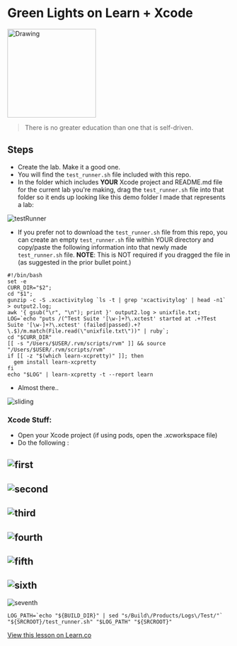 # Green Lights on Learn + Xcode

<img src="http://i.imgur.com/asu8fcm.jpg?1" alt="Drawing" style="width: 200px;"/>  


> There is no greater education than one that is self-driven.

## Steps

* Create the lab. Make it a good one.
* You will find the `test_runner.sh` file included with this repo.
* In the folder which includes **YOUR** Xcode project and README.md file for the current lab you're making, drag the `test_runner.sh` file into that folder so it ends up looking like this demo folder I made that represents a lab:
  
![testRunner](http://i.imgur.com/SdBQRfG.png?1)
* If you prefer not to download the `test_runner.sh` file from this repo, you can create an empty `test_runner.sh` file within YOUR directory and copy/paste the following information into that newly made `test_runner.sh` file. **NOTE**: This is NOT required if you dragged the file in (as suggested in the prior bullet point.)

```
#!/bin/bash
set -e
CURR_DIR="$2";
cd "$1";
gunzip -c -S .xcactivitylog `ls -t | grep 'xcactivitylog' | head -n1` > output2.log;
awk '{ gsub("\r", "\n"); print }' output2.log > unixfile.txt;
LOG=`echo "puts /(^Test Suite '[\w-]+?\.xctest' started at .+?Test Suite '[\w-]+?\.xctest' (failed|passed).+?\.$)/m.match(File.read(\"unixfile.txt\"))" | ruby`;
cd "$CURR_DIR"
[[ -s "/Users/$USER/.rvm/scripts/rvm" ]] && source "/Users/$USER/.rvm/scripts/rvm"
if [[ -z "$(which learn-xcpretty)" ]]; then
  gem install learn-xcpretty
fi
echo "$LOG" | learn-xcpretty -t --report learn
```
* Almost there..

![sliding](https://media.giphy.com/media/hj5eocrGJZPZ6/giphy.gif)

### Xcode Stuff:

* Open your Xcode project (if using pods, open the .xcworkspace file)
* Do the following :

![first](http://i.imgur.com/kZnlEaM.png)  
-  
![second](http://i.imgur.com/p5HvRmx.png)  
-
![third](http://i.imgur.com/KdG8Clb.png)  
- 
![fourth](http://i.imgur.com/U2s1j38.png)  
-
![fifth](http://i.imgur.com/HmyikHz.png)  
- 
![sixth](http://i.imgur.com/FynWI0R.png)  
-
![seventh](http://i.imgur.com/0OfusZ7.png)  

```
LOG_PATH=`echo "${BUILD_DIR}" | sed "s/Build\/Products/Logs\/Test/"`
"${SRCROOT}/test_runner.sh" "$LOG_PATH" "${SRCROOT}"
```



<a href='https://learn.co/lessons/iOSTests' data-visibility='hidden'>View this lesson on Learn.co</a>
